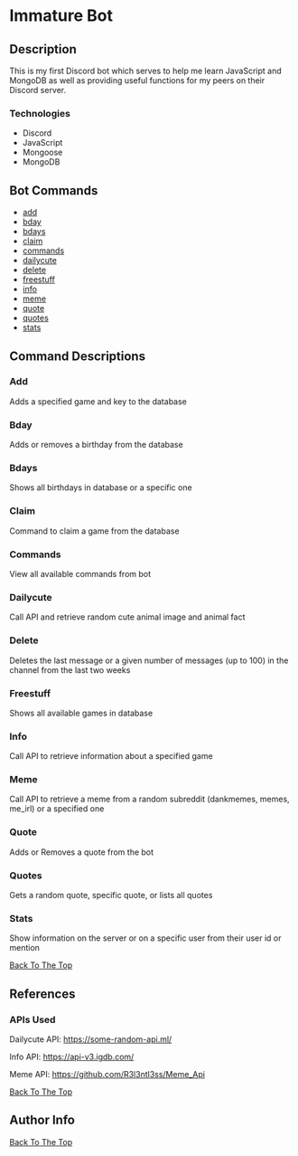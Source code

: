 # Immature Bot

## Description
This is my first Discord bot which serves to help me learn JavaScript and MongoDB as well as providing useful functions for my peers on their Discord server. 

### Technologies
- Discord
- JavaScript
- Mongoose
- MongoDB

## Bot Commands
- [add](#add)
- [bday](#bday)
- [bdays](#bdays)
- [claim](#claim)
- [commands](#commands)
- [dailycute](#dailycute)
- [delete](#delete)
- [freestuff](#freestuff)
- [info](#info)
- [meme](#meme)
- [quote](#quote)
- [quotes](#quotes)
- [stats](#stats)

## Command Descriptions
### Add
Adds a specified game and key to the database
### Bday
Adds or removes a birthday from the database
### Bdays
Shows all birthdays in database or a specific one
### Claim
Command to claim a game from the database
### Commands
View all available commands from bot
### Dailycute
Call API and retrieve random cute animal image and animal fact
### Delete
Deletes the last message or a given number of messages (up to 100) in the channel from the last two weeks
### Freestuff
Shows all available games in database
### Info
Call API to retrieve information about a specified game
### Meme
Call API to retrieve a meme from a random subreddit (dankmemes, memes, me_irl) or a specified one
### Quote
Adds or Removes a quote from the bot
### Quotes
Gets a random quote, specific quote, or lists all quotes
### Stats
Show information on the server or on a specific user from their user id or mention

[Back To The Top](#Immature-Bot)

## References
### APIs Used
Dailycute API: 	https://some-random-api.ml/

Info API: https://api-v3.igdb.com/

Meme API: https://github.com/R3l3ntl3ss/Meme_Api

[Back To The Top](#Immature-Bot)

## Author Info

[Back To The Top](#Immature-Bot)

